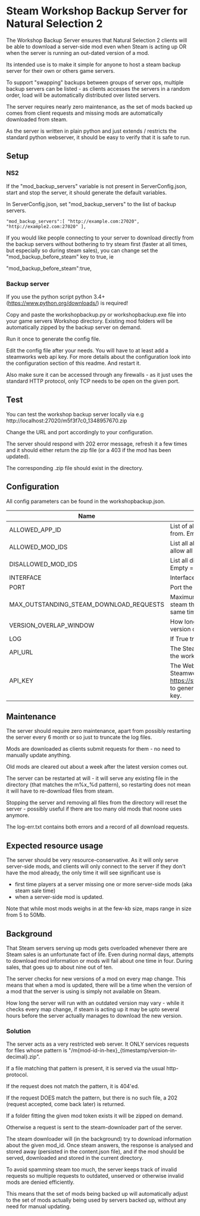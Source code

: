 # Steam Workshop Backup Server for Natural Selection 2

The Workshop Backup Server ensures that Natural Selection 2 clients will be able to download
a server-side mod even when Steam is acting up OR when the server is running
an out-dated version of a mod.

Its intended use is to make it simple for anyone to host a steam backup server
for their own or others game servers.

To support "swapping" backups between groups of server ops, multiple backup
servers can be listed - as clients accesses the servers in a random order, load
will be automatically distributed over listed servers.

The server requires nearly zero maintenance, as the set of mods backed up comes
from client requests and missing mods are automatically downloaded from steam.

As the server is written in plain python and just extends / restricts the
standard python webserver, it should be easy to verify that it is safe to run.

## Setup

### NS2

If the "mod_backup_servers" variable is not present in ServerConfig.json, start and
stop the server, it should generate the default variables.

In ServerConfig.json, set "mod_backup_servers" to the list of backup servers.

    "mod_backup_servers":[ "http://example.com:27020", "http://example2.com:27020" ],

If you would like people connecting to your server to download directly from the backup
servers without bothering to try steam first (faster at all times, but especially so
during steam sales), you can change set the "mod_backup_before_steam" key to true, ie

   "mod_backup_before_steam":true,

### Backup server

If you use the python script python 3.4+ (https://www.python.org/downloads/) is required!

Copy and paste the workshopbackup.py or workshopbackup.exe file into your game servers Workshop directory. 
Existing mod folders will be automatically zipped by the backup server on demand. 

Run it once to generate the config file. 

Edit the config file after your needs. You will have to at least add a steamworks web api key. For more details about the configuration look
into the configuration section of this readme. And restart it.

Also make sure it can be accessed through any firewalls - as it just uses
the standard HTTP protocol, only TCP needs to be open on the given port.

## Test
You can test the workshop backup server locally via e.g http://localhost:27020/m5f3f7c0_1348957670.zip

Change the URL and port accordingly to your configuration.

The server should respond with 202 error message, refresh it a few times and it
should either return the zip file (or a 403 if the mod
has been updated).

The corresponding .zip file should exist in the directory.


## Configuration

All config parameters can be found in the workshopbackup.json.

| Name                                    | Description                                                                     | Default         |
|-----------------------------------------|---------------------------------------------------------------------------------|-----------------|
| ALLOWED_APP_ID                          | List of allowed app ids to store mods from. Empty = allow all                   | [4920]          |
| ALLOWED_MOD_IDS                         | List all allowed mod ids to store. Empty = allow all                            | []              |
| DISALLOWED_MOD_IDS                      | List all disallowed mod ids to store. Empty = allow all                         | []              |
| INTERFACE                               | Interface to listen on. 0.0.0.0 = all                                           | 0.0.0.0         |
| PORT                                    | Port the server will listen to                                                  | 27020           |
| MAX_OUTSTANDING_STEAM_DOWNLOAD_REQUESTS | Maximum amount of downloads from steam the server will process at the same time | 4               |
| VERSION_OVERLAP_WINDOW                  | How long we preserve a outdated version of a mod in secs                        | 604800 (1 week) |
| LOG                                     | If True trace logging will be enabled                                           | false           |
| API_URL                                 | The Steamworks API url just for fetching the workshop mod details               | https://api.steampowered.com/IPublishedFileService/GetDetails/v1/ |
| API_KEY                                 | The Web API key used for the Steamworks api requests, visit https://steamcommunity.com/dev/apikey to generate your own steamworks api key. | Not set by default |

## Maintenance

The server should require zero maintenance, apart from possibly
restarting the server every 6 month or so just to truncate the
log files.

Mods are downloaded as clients submit requests for them - no need to manually
update anything.

Old mods are cleared out about a week after the latest version comes out.

The server can be restarted at will - it will serve any existing file in the
directory (that matches the m%x_%d pattern), so restarting does not mean
it will have to re-download files from steam.

Stopping the server and removing all files from the directory will reset
the server - possibly useful if there are too many old mods that noone
uses anymore.

The log-err.txt contains both errors and a record of all download requests.

## Expected resource usage

The server should be very resource-conservative. As it will only serve server-side mods,
and clients will only connect to the server if they don't have the mod already, the only
time it will see significant use is

- first time players at a server missing one or more server-side mods (aka steam sale time)
- when a server-side mod is updated.

Note that while most mods weighs in at the few-kb size, maps range in size from 5 to 50Mb.


## Background

That Steam servers serving up mods gets overloaded whenever there are Steam
sales is an unfortunate fact of life. Even during normal days, attempts to
download mod information or mods will fail about one time in four. During sales,
that goes up to about nine out of ten.

The server checks for new versions of a mod on every map change. This means
that when a mod is updated, there will be a time when the version of a mod
that the server is using is simply not available on Steam.

How long the server will run with an outdated version may vary - while it
checks every map change, if steam is acting up it may be upto several hours
before the server actually manages to download the new version.

### Solution

The server acts as a very restricted web server. It ONLY services requests
for files whose pattern is "/m{mod-id-in-hex}_{timestamp/version-in-decimal}.zip".

If a file matching that pattern is present, it is served via the usual http-protocol.

If the request does not match the pattern, it is 404'ed.

If the request DOES match the pattern, but there is no such file, a 202 (request accepted,
come back later) is returned.

If a folder fitting the given mod token exists it will be zipped on demand.

Otherwise a request is sent to the steam-downloader part of the server.

The steam downloader will (in the background) try to download information about the
given mod_id. Once steam answers, the response is analysed and stored away (persisted
in the content.json file), and if the mod should be served, downloaded and stored in
the current directory.

To avoid spamming steam too much, the server keeps track of invalid requests so multiple
requests to outdated, unserved or otherwise invalid mods are denied efficiently.

This means that the set of mods being backed up will automatically adjust to the set
of mods actually being used by servers backed up, without any need for manual updating.
